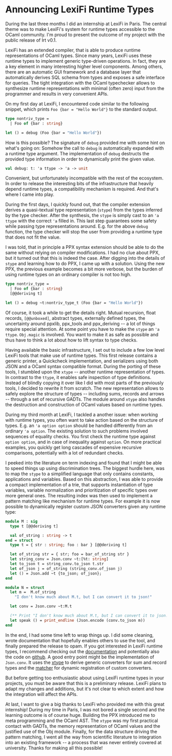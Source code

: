 # Announcing LexiFi Runtime Types

During the last three months I did an internship at LexiFi in Paris. The
central theme was to make LexiFi's system for runtime types accessible to the
OCaml community. I'm proud to present the outcome of my project with the
public release of lrt v0.1.

LexiFi has an extended compiler, that is able to produce runtime
representations of OCaml types. Since many years, LexiFi uses these
runtime types to implement generic type-driven operations. In fact, they
are a key element in many interesting higher level components. Among
others, there are an automatic GUI framework and a database layer that
automatically derives SQL schema from types and exposes a safe interface
for queries. The tight integration with the OCaml typechecker allows to
synthesize runtime representations with minimal (often zero) input from
the programmer and results in very convenient APIs.

On my first day at LexiFi, I encountered code similar to the following
snippet, which prints `Foo {bar = "Hello World"}` to the standard
output.

```ocaml
type nontriv_type =
  | Foo of {bar : string}

let () = debug (Foo {bar = "Hello World"})
```

How is this possible? The signature of `debug` provided me with some
hint on what's going on: Somehow the call to `debug` is automatically
expanded with a runtime type argument. The implementation of `debug`
destructs the provided type information in order to dynamically print
the given value.

```ocaml
val debug: t: 'a ttype -> 'a -> unit
```

Convenient, but unfortunately incompatible with the rest of the
ecosystem. In order to release the interesting bits of the
infrastructure that heavily depend runtime types, a compatibility
mechanism is required. And that's where I came into play.

During the first days, I quickly found out, that the compiler extension
derives a quasi-textual type representation (`stype`) from the types
inferred by the type checker. After the synthesis, the `stype`
is simply cast to an `'a ttype` with the correct `'a` filled in. This
last step guarantees some safety while passing type representations
around. E.g. for the above `debug` function, the type checker will stop
the user from providing a runtime type that does not fit the value.

I was told, that in principle a PPX syntax extension should be able to
do the same without relying on compiler modifications. I had no clue
about PPX, but it turned out that this is indeed the case. After digging
into the details of `stype` and learning how to do PPX, I came up with a
solution. Using the new PPX, the previous example becomes a bit more
verbose, but the burden of using runtime types on an ordinary compiler
is not too high.

```ocaml
type nontriv_type =
  | Foo of {bar : string}
  [@@deriving t]

let () = debug ~t:nontriv_type_t (Foo {bar = "Hello World"})
```

Of course, it took a while to get the details right. Mutual recursion,
float records, `[@@unboxed]`, abstract types, externally defined types,
the uncertainty around ppxlib, ppx_tools and ppx_deriving -- a lot of
things require special attention. At some point you have to make the
`stype` an `'a ttype`. `Obj.magic` is involved. You want to make it as
safe as possible and thus have to think a lot about how to lift syntax
to type checks.

Having available the basic infrastructure, I set out to include a few
low level LexiFi tools that make use of runtime types. This first
release contains a generic printer, a Quickcheck implementation, and
serializers using both JSON and a OCaml syntax compatible format. During
the porting of these tools, I stumbled upon the `xtype` -- another
runtime representation of types. In contrast to the `ttype`, it enables
safe inspection of type definitions. Instead of blindly copying it over
like I did with most parts of the previously tools, I decided to rewrite
it from scratch. The new representation allows to safely explore the
structure of types -- including sums, records and arrows -- through a
set of recursive GADTs. The module around `xtype` also handles the
destruction and construction of OCaml values based on runtime types.

During my third month at LexiFi, I tackled a another issue: when working
with runtime types, you often want to take action based on the structure
of types. E.g. an `'a option option` should be handled differently from
an ordinary `'a option`. The existing solution to such problems involved
sequences of equality checks. You first check the runtime type against
`option option`, and in case of inequality against `option`. On more
practical examples, you quickly get long cascades of expensive recursive
comparisons, potentially with a lot of redundant checks.

I peeked into the literature on term indexing and found that I might be
able to speed things up using discrimination trees. The biggest hurdle
here, was to map the `stype` to a simplified language that only contains
constants, applications and variables. Based on this abstraction, I was
able to provide a compact implementation of a trie, that supports
instantiation of type variables, variable normalization and
prioritization of specific types over more general ones. The resulting
index was then used to implement a pattern matching like mechanism for
runtime types. For example it is now possible to dynamically register
custom JSON converters given any runtime type:

```ocaml
module M : sig
  type t [@@deriving t]

  val of_string : string -> t
end = struct
  type t = { str : string; foo : bar } [@@deriving t]

  let of_string str = { str; foo = bar_of_string str }
  let string_conv = Json.conv ~t:[%t: string]
  let to_json t = string_conv.to_json t.str
  let of_json j = of_string (string_conv.of_json j)
  let () = Json.add ~t {to_json; of_json};
end

module N = struct
  let m =  M.of_string
    "I don't know much about M.t, but I can convert it to json!"

  let conv = Json.conv ~t:M.t

  (** Print "I don't know much about M.t, but I can convert it to json!" *)
  let speak () = print_endline (Json.encode (conv.to_json m))
end
```

In the end, I had some time left to wrap things up. I did some cleaning,
wrote documentation that hopefully enables others to use the tool, and
finally prepared the release to opam. If you got interested in LexiFi
runtime types, I recommend checking out the [documentation][main_doc]
and potentially also the code on [github][repo]. A good entry point
might be the implementation of `Json.conv`. It uses the
[xtype][xtype_doc] to derive generic converters for sum and record types
and the [matcher][matcher_doc] for dynamic registration of custom
converters.

[repo]: https://github.com/LexiFi/lrt
[main_doc]: https://lexifi.github.io/lrt/lrt/Lrt/index.html
[matcher_doc]: https://lexifi.github.io/lrt/lrt/Lrt/Matcher/index.html
[xtype_doc]: https://lexifi.github.io/lrt/lrt/Lrt/Xtype/index.html

But before getting too enthusiastic about using LexiFi runtime types in
your projects, you must be aware that this is a preliminary release.
LexiFi plans to adapt my changes and additions, but it's not clear to
which extent and how the integration will affect the APIs.

At last, I want to give a big thanks to LexiFi who provided me with this
great internship! During my time in Paris, I was not bored a single
second and the learning outcome is of course huge. Building the PPX
introduced me to meta programming and the OCaml AST. The `xtype` was my
first practical contact with GADTs, the memory representation of OCaml
values and the justified use of the Obj module. Finally, for the data
structure driving the pattern matching, I went all the way from
scientific literature to integration into an existing framework -- a
process that was never entirely covered at university. Thanks for
making all this possible!

